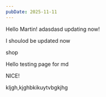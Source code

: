 ```yaml
---
pubDate: 2025-11-11
---
```


Hello Martin!
adasdasd
updating now!

I shoulod be updated now

shop

Hello testing page for md


NICE!


kljgh,kjghbkikuytvbgkjhg

